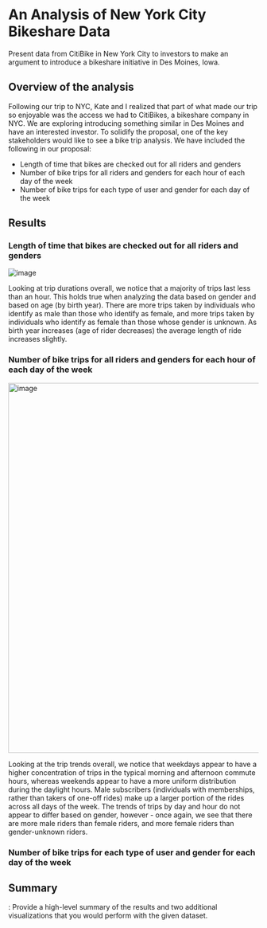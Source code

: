 # An Analysis of New York City Bikeshare Data
Present data from CitiBike in New York City to investors to make an argument to introduce a bikeshare initiative in Des Moines, Iowa.

## Overview of the analysis
Following our trip to NYC, Kate and I realized that part of what made our trip so enjoyable was the access we had to CitiBikes, a bikeshare company in NYC. We are exploring introducing something similar in Des Moines and have an interested investor. To solidify the proposal, one of the key stakeholders would like to see a bike trip analysis. We have included the following in our proposal:

- Length of time that bikes are checked out for all riders and genders
- Number of bike trips for all riders and genders for each hour of each day of the week
- Number of bike trips for each type of user and gender for each day of the week

## Results
### Length of time that bikes are checked out for all riders and genders

![image](https://user-images.githubusercontent.com/92613639/153805485-b95d26fb-4fe5-41a0-a118-b0036713db92.png)

Looking at trip durations overall, we notice that a majority of trips last less than an hour. This holds true when analyzing the data based on gender and based on age (by birth year). There are more trips taken by individuals who identify as male than those who identify as female, and more trips taken by individuals who identify as female than those whose gender is unknown. As birth year increases (age of rider decreases) the average length of ride increases slightly.

### Number of bike trips for all riders and genders for each hour of each day of the week

<img width="743" alt="image" src="https://user-images.githubusercontent.com/92613639/153806015-02fd206c-e7a2-430c-94b0-0de829f8ce03.png">

Looking at the trip trends overall, we notice that weekdays appear to have a higher concentration of trips in the typical morning and afternoon commute hours, whereas weekends appear to have a more uniform distribution during the daylight hours. Male subscribers (individuals with memberships, rather than takers of one-off rides) make up a larger portion of the rides across all days of the week. The trends of trips by day and hour do not appear to differ based on gender, however - once again, we see that there are more male riders than female riders, and more female riders than gender-unknown riders.

### Number of bike trips for each type of user and gender for each day of the week


## Summary
: Provide a high-level summary of the results and two additional visualizations that you would perform with the given dataset.
